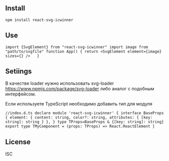 ## Install

`npm install react-svg-icwinner`

## Use

 `import {SvgElement} from "react-svg-icwinner"
  import image from "path/to/svgfile"
  function App() {
  return <SvgElement element={image} sizes={} />  
 }
 `

## Setiings

  В качестве loader нужно использовать svg-loader https://www.npmjs.com/package/svg-loader
  либо аналог с подобным интерфейсом.

  Если используете TypeScript необходимо добавить тип для модуля

`
//index.d.ts
declare module 'react-svg-icwinner' {
interface BaseProps {
element: {
content: string,
color?: string,
attributes: {
[key: string]: string
}
},
}
type TProps=BaseProps & {[key: string]: string}
export type TMyComponent = (props: TProps) => React.ReactElement
}
`
## License
  ISC



